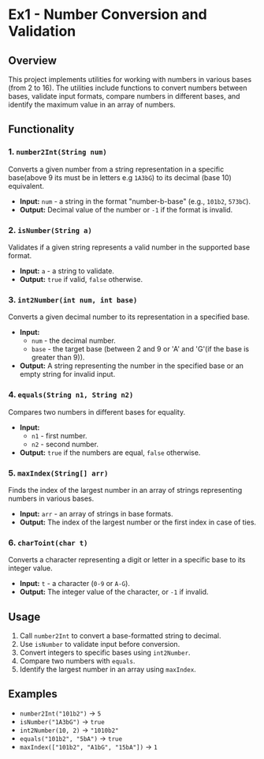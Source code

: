 # Ex1 - Number Conversion and Validation

## Overview
This project implements utilities for working with numbers in various bases (from 2 to 16). The utilities include functions to convert numbers between bases, validate input formats, compare numbers in different bases, and identify the maximum value in an array of numbers.

## Functionality

### 1. `number2Int(String num)`
Converts a given number from a string representation in a specific base(above 9 its must be in letters e.g `1A3bG`) to its decimal (base 10) equivalent.
- **Input:** `num` - a string in the format "number-b-base" (e.g., `101b2`, `573bC`).
- **Output:** Decimal value of the number or `-1` if the format is invalid.

### 2. `isNumber(String a)`
Validates if a given string represents a valid number in the supported base format.
- **Input:** `a` - a string to validate.
- **Output:** `true` if valid, `false` otherwise.

### 3. `int2Number(int num, int base)`
Converts a given decimal number to its representation in a specified base.
- **Input:**
  - `num` - the decimal number.
  - `base` - the target base (between 2 and 9 or 'A' and 'G'(if the base is greater than 9)).
- **Output:** A string representing the number in the specified base or an empty string for invalid input.

### 4. `equals(String n1, String n2)`
Compares two numbers in different bases for equality.
- **Input:**
  - `n1` - first number.
  - `n2` - second number.
- **Output:** `true` if the numbers are equal, `false` otherwise.

### 5. `maxIndex(String[] arr)`
Finds the index of the largest number in an array of strings representing numbers in various bases.
- **Input:** `arr` - an array of strings in base formats.
- **Output:** The index of the largest number or the first index in case of ties.

### 6. `charToint(char t)`
Converts a character representing a digit or letter in a specific base to its integer value.
- **Input:** `t` - a character (`0-9` or `A-G`).
- **Output:** The integer value of the character, or `-1` if invalid.

## Usage
1. Call `number2Int` to convert a base-formatted string to decimal.
2. Use `isNumber` to validate input before conversion.
3. Convert integers to specific bases using `int2Number`.
4. Compare two numbers with `equals`.
5. Identify the largest number in an array using `maxIndex`.

## Examples
- `number2Int("101b2")` → `5`
- `isNumber("1A3bG")` → `true`
- `int2Number(10, 2)` → `"1010b2"`
- `equals("101b2", "5bA")` → `true`
- `maxIndex(["101b2", "A1bG", "15bA"])` → `1`


